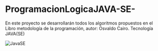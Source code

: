 # ProgramacionLogicaJAVA-SE-
En este proyecto se desarrollarán todos los algoritmos propuestos en el Libro metodología de la programación, autor: Osvaldo Cairo. Tecnología JAVA(SE)

![JavaSE](https://github.com/JhonnFy/ProgramacionLogicaJAVA-SE-/assets/97255802/2aba7805-46a3-482c-bd6e-d64e11f82480)
